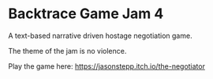 # Backtrace Game Jam 4

A text-based narrative driven hostage negotiation game. 

The theme of the jam is no violence.

Play the game here: https://jasonstepp.itch.io/the-negotiator
